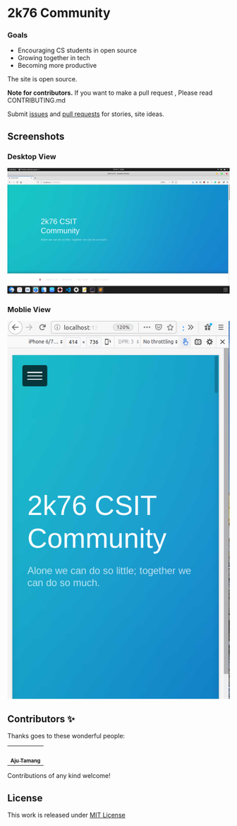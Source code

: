 # 2k76 Community

### Goals

- Encouraging CS students in open source
- Growing together in tech
- Becoming more productive


The site is open source. 

**Note for contributors.** If you want to make a pull request , Please read CONTRIBUTING.md

Submit [issues](https://github.com/Aju100/2k76/issues/new) and [pull requests](https://github.com/Aju100/2k76/compare?expand=1) for stories, site ideas.


## Screenshots
### Desktop View
![alt text](screenshots/1.png)
<br>
### Moblie View
![alt text](screenshots/mobile.png)

## Contributors ✨

Thanks goes to these wonderful people:
<table>
	<tr>
		<td align="center">
			<a href="https://github.com/Aju100"><img src="https://avatars2.githubusercontent.com/u/29862610?s=400&v=4" width="100px;" alt=""/><br /><sub><b>Aju Tamang</b></sub></a><br />
		</td>
	</tr>
</table>

Contributions of any kind welcome!

## License
This work is released under [MIT License][MIT]

[MIT]:https://github.com/Aju100/2k76/blob/master/LICENSE